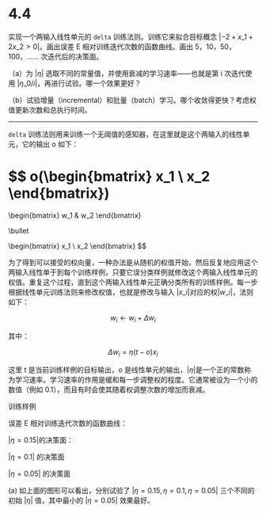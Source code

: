 # 4.4

实现一个两输入线性单元的 `delta` 训练法则。训练它来拟合目标概念 $| -2 + x\_1 + 2x\_2 > 0 |$。画出误差 E 相对训练迭代次数的函数曲线。画出 5，10，50，100，…… 次迭代后的决策面。

（a）为 $| \eta |$ 选取不同的常量值，并使用衰减的学习速率——也就是第 i 次迭代使用 $| \eta\_0/i |$，再进行试验。哪一个效果更好？

（b）试验增量（incremental）和批量（batch）学习。哪个收敛得更快？考虑权值更新次数和总执行时间。

---

`delta` 训练法则用来训练一个无阈值的感知器，在这里就是这个两输入的线性单元，它的输出 o 如下：

$$
o(\begin{bmatrix}
x_1 \\
x_2
\end{bmatrix})
=
\begin{bmatrix}
w_1 & w_2
\end{bmatrix}

\bullet

\begin{bmatrix}
x_1 \\
x_2
\end{bmatrix}
$$

为了得到可以接受的权向量，一种办法是从随机的权值开始，然后反复地应用这个两输入线性单于到每个训练样例，只要它误分类样例就修改这个两输入线性单元的权值。重复这个过程，直到这个两输入线性单元正确分类所有的训练样例。每一步根据线性单元训练法则来修改权值，也就是修改与输入 $|x\_i|$对应的权$|w\_i|$，法则如下：

$$
w_i \gets w_i + \Delta w_i
$$

其中：

$$
\Delta w_i = \eta(t-o)x_i
$$

这里 t 是当前训练样例的目标输出，o 是线性单元的输出，$|\eta|$是一个正的常数称为学习速率。学习速率的作用是缓和每一步调整权的程度。它通常被设为一个小的数值（例如 0.1），而且有时会使其随着权调整次数的增加而衰减。

训练样例

<style type="text/css">
table, tr td {
}
tbody {
    display: block;
    max-height: 300px;
    overflow: auto;
}
thead, tbody tr {
    display: table;
    width: 100%;
    table-layout: fixed;/* even columns width , fix width of table too*/
}
thead {
    /* width: calc( 100% - 1em )*/ /* scrollbar is average 1em/16px width, remove it from thead width */
    width: 100%;
}
table {
    width: 100%;
}
</style>
<div id='trainingSet'></div>

<div id='myDiv'><!-- Plotly chart will be drawn inside this DIV --></div>

误差 E 相对训练迭代次数的函数曲线：

<div id='error-plot'></div>

$|\eta=0.15 |$的决策面：

<div id="decision-1"></div>

$|\eta = 0.1 |$ 的决策面

<div id="decision-2"></div>

$|\eta = 0.05|$ 的决策面

<div id="decision-3"></div>

(a) 如上面的图形可以看出，分别试验了 $|\eta = 0.15, \eta = 0.1, \eta = 0.05 |$ 三个不同的初始 $| \eta |$ 值，其中最小的 $|\eta = 0.05|$ 效果最好。

<script src="./4.4/plotly-latest.min.js" charset="utf-8"></script>
<script src='./4.4/linear-unit.js'></script>

<script type="text/javascript" src="./4.4/4.4.js"></script>
<script type="text/javascript" src="./4.4/render-training-set.js"></script>
<script type="text/javascript" src="./4.4/render-learning-data.js"></script>
<script type="text/javascript" src="./4.4/render-decision-plane.js"></script>

